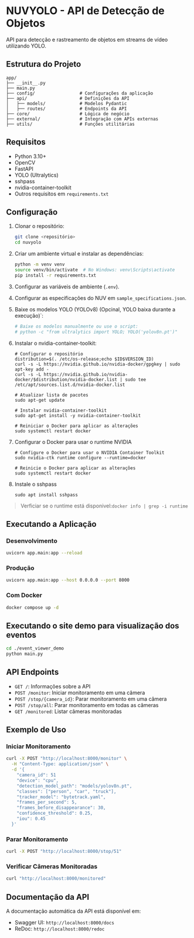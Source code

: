 # NUVYOLO - API de Detecção de Objetos

API para detecção e rastreamento de objetos em streams de vídeo utilizando YOLO.

## Estrutura do Projeto

```
app/
├── __init__.py
├── main.py                 
├── config/                 # Configurações da aplicação
├── api/                    # Definições da API
│   ├── models/             # Modelos Pydantic
│   ├── routes/             # Endpoints da API
├── core/                   # Lógica de negócio
├── external/               # Integração com APIs externas
├── utils/                  # Funções utilitárias
```

## Requisitos

- Python 3.10+
- OpenCV
- FastAPI
- YOLO (Ultralytics)
- sshpass
- nvidia-container-toolkit
- Outros requisitos em `requirements.txt`

## Configuração

1. Clonar o repositório:
   ```bash
   git clone <repositório>
   cd nuvyolo
   ```

2. Criar um ambiente virtual e instalar as dependências:
   ```bash
   python -m venv venv
   source venv/bin/activate  # No Windows: venv\Scripts\activate
   pip install -r requirements.txt
   ```

3. Configurar as variáveis de ambiente (`.env`).

4. Configurar as especificações do NUV em `sample_specifications.json`.

5. Baixe os modelos YOLO (YOLOv8) (Opcinal, YOLO baixa durante a execução)`:
   ```bash
   # Baixe os modelos manualmente ou use o script:
   # python -c "from ultralytics import YOLO; YOLO('yolov8n.pt')"
   ```

6. Instalar o nvidia-container-toolkit:
   ```
   # Configurar o repositório
   distribution=$(. /etc/os-release;echo $ID$VERSION_ID)
   curl -s -L https://nvidia.github.io/nvidia-docker/gpgkey | sudo apt-key add -
   curl -s -L https://nvidia.github.io/nvidia-docker/$distribution/nvidia-docker.list | sudo tee /etc/apt/sources.list.d/nvidia-docker.list

   # Atualizar lista de pacotes
   sudo apt-get update

   # Instalar nvidia-container-toolkit
   sudo apt-get install -y nvidia-container-toolkit

   # Reiniciar o Docker para aplicar as alterações
   sudo systemctl restart docker
   ```

7. Configurar o Docker para usar o runtime NVIDIA
   ```
   # Configure o Docker para usar o NVIDIA Container Toolkit
   sudo nvidia-ctk runtime configure --runtime=docker

   # Reinicie o Docker para aplicar as alterações
   sudo systemctl restart docker
   ```

8. Instale o sshpass
   ```
   sudo apt install sshpass
   ```
   
> Verficiar se o runtime está disponivel:`docker info | grep -i runtime`


## Executando a Aplicação

### Desenvolvimento

```bash
uvicorn app.main:app --reload
```

### Produção

```bash
uvicorn app.main:app --host 0.0.0.0 --port 8000
```

### Com Docker

```bash
docker compose up -d
```

## Executando o site demo para visualização dos eventos

```bash
cd ./event_viewer_demo 
python main.py
```

## API Endpoints

- `GET /`: Informações sobre a API
- `POST /monitor`: Iniciar monitoramento em uma câmera
- `POST /stop/{camera_id}`: Parar monitoramento em uma câmera
- `POST /stop/all`: Parar monitoramento em todas as câmeras
- `GET /monitored`: Listar câmeras monitoradas

## Exemplo de Uso

### Iniciar Monitoramento

```bash
curl -X POST "http://localhost:8000/monitor" \
  -H "Content-Type: application/json" \
  -d '{
    "camera_id": 51
    "device": "cpu",
    "detection_model_path": "models/yolov8n.pt",
    "classes": ["person", "car", "truck"],
    "tracker_model": "bytetrack.yaml",
    "frames_per_second": 5,
    "frames_before_disappearance": 30,
    "confidence_threshold": 0.25,
    "iou": 0.45
  }'
```

### Parar Monitoramento

```bash
curl -X POST "http://localhost:8000/stop/51"
```

### Verificar Câmeras Monitoradas

```bash
curl "http://localhost:8000/monitored"
```

## Documentação da API

A documentação automática da API está disponível em:

- Swagger UI: `http://localhost:8000/docs`
- ReDoc: `http://localhost:8000/redoc`
